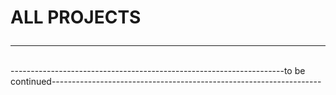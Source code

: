 # ALL PROJECTS</p>
<hr>
<br>
--------------------------------------------------------------------to be continued-------------------------------------------------------------------
